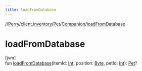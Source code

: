 ```yaml
---
title: loadFromDatabase
---
```

//[Perry](../../../../index.html)/[client.inventory](../../index.html)/[Pet](../index.html)/[Companion](index.html)/[loadFromDatabase](load-from-database.html)



# loadFromDatabase



[jvm]\
fun [loadFromDatabase](load-from-database.html)(itemId: [Int](https://kotlinlang.org/api/latest/jvm/stdlib/kotlin/-int/index.html), position: [Byte](https://kotlinlang.org/api/latest/jvm/stdlib/kotlin/-byte/index.html), petId: [Int](https://kotlinlang.org/api/latest/jvm/stdlib/kotlin/-int/index.html)): [Pet](../index.html)?




